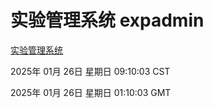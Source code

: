 # 实验管理系统 expadmin
[实验管理系统](http://219.139.199.19:56808/expadmin-782313d2-e1b1-4ea7-932e-3a55e6a1a4d0/)

2025年 01月 26日 星期日 09:10:03 CST

2025年 01月 26日 星期日 01:10:03 GMT
